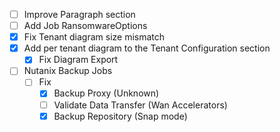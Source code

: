 - [ ] Improve Paragraph section
- [ ] Add Job RansomwareOptions
- [x] Fix Tenant diagram size mismatch
- [x] Add per tenant diagram to the Tenant Configuration section
  - [x] Fix Diagram Export
- [ ] Nutanix Backup Jobs
  - [ ] Fix
    - [x] Backup Proxy	(Unknown)
    - [ ] Validate Data Transfer (Wan Accelerators)
    - [x] Backup Repository	(Snap mode)